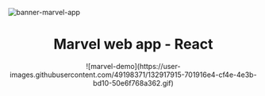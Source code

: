 ![banner-marvel-app](https://user-images.githubusercontent.com/49198371/132914973-5833f1b1-c9b7-4e76-b8f2-49be0764af18.png)

<h1 align="center">Marvel web app - React</h1>
<p align="center">
  ![marvel-demo](https://user-images.githubusercontent.com/49198371/132917915-701916e4-cf4e-4e3b-bd10-50e6f768a362.gif)
</p>
